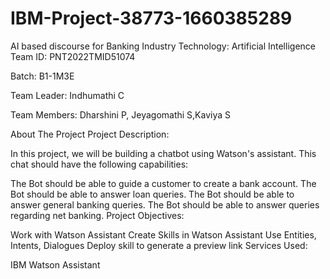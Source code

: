 # IBM-Project-38773-1660385289
AI based discourse for Banking Industry
Technology: Artificial Intelligence
Team ID: PNT2022TMID51074

Batch: B1-1M3E

Team Leader: Indhumathi C

Team Members: Dharshini P, Jeyagomathi S,Kaviya S


About The Project
Project Description:

In this project, we will be building a chatbot using Watson's assistant. This chat should have the following capabilities:

The Bot should be able to guide a customer to create a bank account.
The Bot should be able to answer loan queries.
The Bot should be able to answer general banking queries.
The Bot should be able to answer queries regarding net banking.
Project Objectives:

Work with Watson Assistant
Create Skills in Watson Assistant
Use Entities, Intents, Dialogues
Deploy skill to generate a preview link
Services Used:

IBM Watson Assistant
